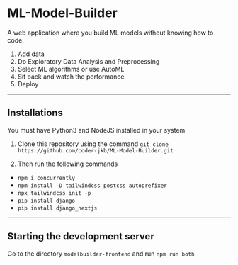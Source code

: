# ML-Model-Builder
A web application where you build ML models without knowing how to code.

1. Add data
2. Do Exploratory Data Analysis and Preprocessing
3. Select ML algorithms or use AutoML
4. Sit back and watch the performance
5. Deploy

---

## Installations
You must have Python3 and NodeJS installed in your system

1. Clone this repository using the command `git clone https://github.com/coder-jkb/ML-Model-Builder.git`

2. Then run the following commands
- `npm i concurrently`
- `npm install -D tailwindcss postcss autoprefixer`
- `npx tailwindcss init -p`
- `pip install django`
- `pip install django_nextjs`

---

## Starting the development server
Go to the directory `modelbuilder-frontend` and run `npm run both`
